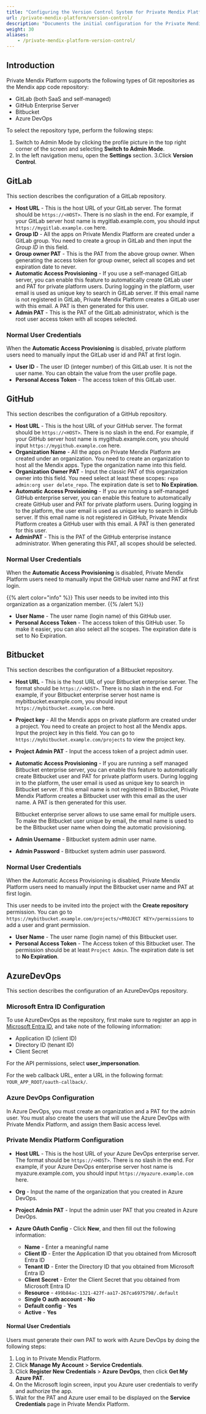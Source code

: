 ```yaml
---
title: "Configuring the Version Control System for Private Mendix Platform"
url: /private-mendix-platform/version-control/
description: "Documents the initial configuration for the Private Mendix Platform."
weight: 30
aliases:
    - /private-mendix-platform-version-control/
---
```


## Introduction

Private Mendix Platform supports the following types of Git repositories as the Mendix app code repository:

* GitLab (both SaaS and self-managed)
* GitHub Enterprise Server
* Bitbucket
* Azure DevOps

To select the repository type, perform the following steps:

1. Switch to Admin Mode by clicking the profile picture in the top right corner of the screen and selecting **Switch to Admin Mode**.
2. In the left navigation menu, open the **Settings** section. 
3.Click **Version Control**. 

## GitLab

This section describes the configuration of a GitLab repository.

* **Host URL** - This is the host URL of your GitLab server. The format should be `https://<HOST>`. There is no slash in the end. For example, if your GitLab server host name is mygitlab.example.com, you should input `https://mygitlab.example.com` here.
* **Group ID** - All the apps on Private Mendix Platform are created under a GitLab group. You need to create a group in GitLab and then input the *Group ID* in this field.
* **Group owner PAT** - This is the PAT from the above group owner. When generating the access token for group owner, select all scopes and set expiration date to never.
* **Automatic Access Provisioning** - If you use a self-managed GitLab server, you can enable this feature to automatically create GitLab user and PAT for private platform users. During logging in the platform, user email is used as unique key to search in GitLab server. If this email name is not registered in GitLab, Private Mendix Platform creates a GitLab user with this email. A PAT is then generated for this user. 
* **Admin PAT** - This is the PAT of the GitLab administrator, which is the root user access token with all scopes selected.

### Normal User Credentials

When the **Automatic Access Provisioning** is disabled, private platform users need to manually input the GitLab user id and PAT at first login.

* **User ID** - The user ID (integer number) of this GitLab user. It is not the user name. You can obtain the value from the user profile page.
* **Personal Access Token** - The access token of this GitLab user.

## GitHub

This section describes the configuration of a GitHub repository.

* **Host URL** - This is the host URL of your GitHub server. The format should be `https://<HOST>`. There is no slash in the end. For example, if your GitHub server host name is mygithub.example.com, you should input `https://mygithub.example.com` here.
* **Organization Name** - All the apps on Private Mendix Platform are created under an organization. You need to create an organization to host all the Mendix apps. Type the organization name into this field.
* **Organization Owner PAT** - Input the classic PAT of this organization owner into this field.  You need select at least these scopes: `repo admin:org user delete_repo`. The expiration date is set to **No Expiration**.
* **Automatic Access Provisioning** - If you are running a self-managed GitHub enterprise server, you can enable this feature to automatically create GitHub user and PAT for private platform users. During logging in to the platform, the user email is used as unique key to search in GitHub server. If this email name is not registered in GitHub, Private Mendix Platform creates a GitHub user with this email. A PAT is then generated for this user. 
* **AdminPAT** - This is the PAT of the GitHub enterprise instance administrator. When generating this PAT, all scopes should be selected.

### Normal User Credentials

When the **Automatic Access Provisioning** is disabled, Private Mendix Platform users need to manually input the GitHub user name and PAT at first login.

{{% alert color="info" %}}
This user needs to be invited into this organization as a organization member.
{{% /alert %}}

* **User Name** - The user name (login name) of this GitHub user. 
* **Personal Access Token** - The access token of this GitHub user. To make it easier, you can also select all the scopes. The expiration date is set to No Expiration.

## Bitbucket

This section describes the configuration of a Bitbucket repository.

* **Host URL** - This is the host URL of your Bitbucket enterprise server. The format should be `https://<HOST>`. There is no slash in the end. For example, if your Bitbucket enterprise server host name is mybitbucket.example.com, you should input `https://mybitbucket.example.com` here.
* **Project key** - All the Mendix apps on private platform are created under a project. You need to create an project to host all the Mendix apps. Input the project key in this field. You can go to `https://mybitbucket.example.com/projects` to view the project key.
* **Project Admin PAT** - Input the access token of a project admin user.
* **Automatic Access Provisioning** - If you are running a self managed Bitbucket enterprise server, you can enable this feature to automatically create Bitbucket user and PAT for private platform users. During logging in to the platform, the user email is used as unique key to search in Bitbucket server. If this email name is not registered in Bitbucket, Private Mendix Platform creates a Bitbucket user with this email as the user name. A PAT is then generated for this user. 

    Bitbucket enterprise server allows to use same email for multiple users. To make the Bitbucket user unique by email, the email name is used to be the Bitbucket user name when doing the automatic provisioning.

* **Admin Username** - Bitbucket system admin user name.
* **Admin Password** - Bitbucket system admin user password.

### Normal User Credentials

When the Automatic Access Provisioning is disabled, Private Mendix Platform users need to manually input the Bitbucket user name and PAT at first login. 

This user needs to be invited into the project with the **Create repository** permission. You can go to `https://mybitbucket.example.com/projects/<PROJECT KEY>/permissions` to add a user and grant permission.

* **User Name** - The user name (login name) of this Bitbucket user. 
* **Personal Access Token** - The Access token of this Bitbucket user. The permission should be at least `Project Admin`. The expiration date is set to **No Expiration**.

## AzureDevOps

This section describes the configuration of an AzureDevOps repository.

### Microsoft Entra ID Configuration

To use AzureDevOps as the repository, first make sure to register an app in [Microsoft Entra ID](https://learn.microsoft.com/en-us/azure/healthcare-apis/register-application), and take note of the following information:

* Application ID (client ID)
* Directory ID (tenant ID)
* Client Secret

For the API permissions, select **user_impersonation**.

For the web callback URL, enter a URL in the following format: `YOUR_APP_ROOT/oauth-callback/`.

### Azure DevOps Configuration

In Azure DevOps, you must create an organization and a PAT for the admin user. You must also create the users that will use the Azure DevOps with Private Mendix Platform, and assign them Basic access level.

### Private Mendix Platform Configuration

* **Host URL** - This is the host URL of your Azure DevOps enterprise server. The format should be `https://<HOST>`. There is no slash in the end. For example, if your Azure DevOps enterprise server host name is myazure.example.com, you should input `https://myazure.example.com` here.
* **Org** - Input the name of the organization that you created in Azure DevOps.
* **Project Admin PAT** - Input the admin user PAT that you created in Azure DevOps.
* **Azure OAuth Config** - Click **New**, and then fill out the following information:

    * **Name** - Enter a meaningful name
    * **Client ID** - Enter the Application ID that you obtained from Microsoft Entra ID
    * **Tenant ID** - Enter the Directory ID that you obtained from Microsoft Entra ID
    * **Client Secret** - Enter the Client Secret that you obtained from Microsoft Entra ID
    * **Resource** - `499b84ac-1321-427f-aa17-267ca6975798/.default`
    * **Single O auth account** - **No**
    * **Default config** - **Yes**
    * **Active** - **Yes**

#### Normal User Credentials

Users must generate their own PAT to work with Azure DevOps by doing the following steps:

1. Log in to Private Mendix Platform.
2. Click **Manage My Account** > **Service Credentials**.
3. Click **Register New Credentials** > **Azure DevOps**, then click **Get My Azure PAT**.
4. On the Microsoft login screen, input you Azure user credentials to verify and authorize the app.
5. Wait for the PAT and Azure user email to be displayed on the **Service Credentials** page in Private Mendix Platform.
